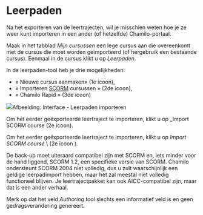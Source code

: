 # Leerpaden

Na het exporteren van de leertrajecten, wil je misschien weten hoe je ze weer kunt importeren in een ander (of hetzelfde) Chamilo-portaal.

Maak in het tabblad *Mijn cursussen* een lege cursus aan die overeenkomt met de cursus die moet worden geïmporteerd (of hergebruik een bestaande cursus). Eenmaal in de cursus klikt u op *Leerpaden*.

In de leerpaden-tool heb je drie mogelijkheden:

- « Nieuwe cursus aanmaken» (1e icoon),
- « Importeren [SCORM](http://fr.wikipedia.org/wiki/Sharable_Content_Object_Reference_Model) cursussen » (2de icoon),
- « Chamilo Rapid » (3de icoon)

![](../../../.gitbook/assets/graficos35.png)Afbeelding: Interface - Leerpaden importeren

Om het eerder geëxporteerde leertraject te importeren, klikt u op _Import SCORM course (2e icoon).

Om het eerder geëxporteerde leertraject te importeren, klikt u op *Import SCORM course* \ (2e icoon ).

De back-up moet uiteraard compatibel zijn met SCORM en, iets minder voor de hand liggend, SCORM 1.2, een specifieke versie van SCORM. Chamilo ondersteunt SCORM 2004 niet volledig, dus u zult waarschijnlijk een geldige leerpadimport hebben, maar het zal meestal niet volledig functioneel blijven. Je leertrajectpakket kan ook AICC-compatibel zijn, maar dat is een ander verhaal.

Merk op dat het veld *Authoring tool* slechts een informatief veld is en geen gedragsverandering genereert.
